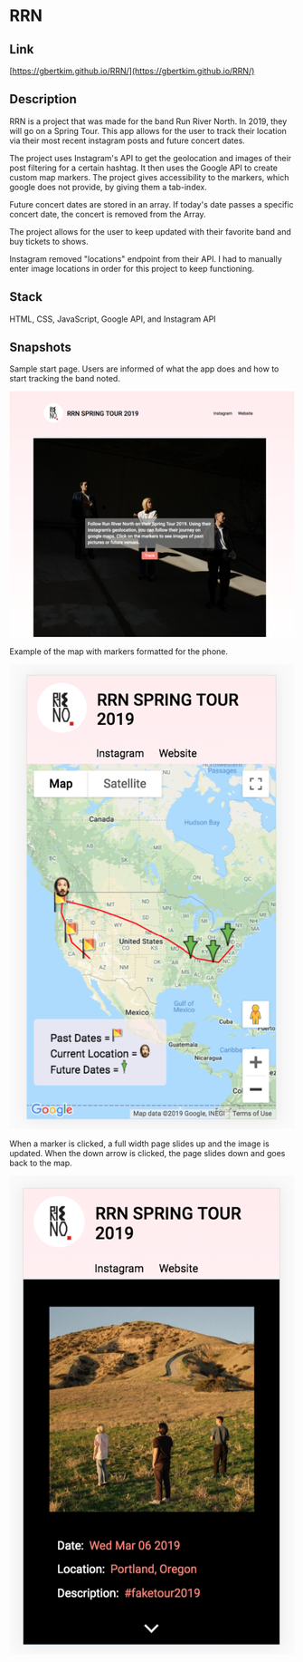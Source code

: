 # RRN 

## Link

[https://gbertkim.github.io/RRN/](https://gbertkim.github.io/RRN/)

## Description

RRN is a project that was made for the band Run River North. In 2019, they will go on a Spring Tour. This app allows for the user to track their location via their most recent instagram posts and future concert dates. 

The project uses Instagram's API to get the geolocation and images of their post filtering for a certain hashtag. It then uses the Google API to create custom map markers. The project gives accessibility to the markers, which google does not provide, by giving them a tab-index.

Future concert dates are stored in an array. If today's date passes a specific concert date, the concert is removed from the Array. 

The project allows for the user to keep updated with their favorite band and buy tickets to shows. 

Instagram removed "locations" endpoint from their API. I had to manually enter image locations in order for this project to keep functioning. 

## Stack

HTML, CSS, JavaScript, Google API, and Instagram API

## Snapshots

Sample start page. Users are informed of what the app does and how to start tracking the band noted. 

![Full Site](sample/sample_1.png "Full width website")

Example of the map with markers formatted for the phone.

![Phone Formatted](sample/sample_2.png "Map with Markers")

When a marker is clicked, a full width page slides up and the image is updated. When the down arrow is clicked, the page slides down and goes back to the map. 

![Full Site](sample/sample_3.png "Marker Clicked Image Page")